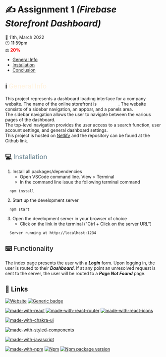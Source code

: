 # :writing_hand: **Assignment 1** *(Firebase Storefront Dashboard)*
 :calendar: 11th, March 2022 <br/>
 :clock11: 11:59pm <br/>
 :balance_scale: <span style="color: red; font-weight:700">20%</span>

  - [General Info](#general-info)
  - [Installation](#installation)
  - [Conclusion](#conclusion)


##  :information_source: <span style="color:FFF3E0; font-weight:500" id="general-info">General Info</span>

This project represents a dashboard loading interface for a company website. The name of the online storefront is <span style="color:#fff; font-weight:600">GPU Guru</span>. The website consists of a sidebar navigation, an appbar, and a panels area.<br/>
The sidebar navigation allows the user to navigate between the various pages of the dashboard.<br/>
The top-level navigation provides the user access to a search function, user account settings, and general dashboard settings.<br/>
This project is hosted on <span style="color:#00FFF9">[Netlify](https://www.netlify.com/)</span> and the repository can be found at the Github link. <br/>

##  :computer: <span style="color:78909C; font-weight:500" id="installation">Installation</span>
1.  Install all packages/dependencies
    - Open VSCode command line. View > Terminal
    - In the command line issue the following terminal command
```
  npm install
```
2. Start up the development server
  ```
    npm start
  ```
3. Open the development server in your browser of choice
   - Click on the link in the terminal ("Ctrl + Click on the server URL")
```
  Server running at http://localhost:1234
```

## :keyboard: <span style="font-weight:500">Functionality</span>

The index page presents the user with a ***Login*** form. Upon logging in, the user is routed to their ***Dashboard***. If at any point an unresolved request is sent to the server, the user will be routed to a ***Page Not Found*** page.

## :link: Links

[![Website](https://img.shields.io/website?url=https%3A%2F%2Fgpuguru-react.netlify.app%2F)](https://gpuguru-react.netlify.app/)
[![Generic badge](https://img.shields.io/badge/PracticalAssessment2-Open-<COLOR>.svg)](https://github.com/t-fisher98/gpu-guru-react) 

[![made-with-react](https://img.shields.io/badge/Made%20with-React-61dafb)](https://reactjs.org/)
[![made-with-react-router](https://img.shields.io/badge/Made%20with-React%20Router-61dafb)](https://reactrouter.com/)
[![made-with-react-icons](https://img.shields.io/badge/Made%20with-React%20Icons-61dafb)](https://react-icons.github.io/react-icons/)

[![made-with-chakra-ui](https://img.shields.io/badge/Made%20with-Chakra%20UI-319795)](https://chakra-ui.com/)

[![made-with-styled-components](https://img.shields.io/badge/Made%20with-styled--components-ff69b4)](https://styled-components.com/)

[![made-with-javascript](https://img.shields.io/badge/Made%20with-JavaScript-yellow)](https://www.javascript.com)

[![made-with-npm](https://img.shields.io/badge/Made%20with-NPM-1f425f.svg)](https://www.npmjs.com/)
[![Npm](https://badgen.net/badge/icon/npm?icon=npm&label)](https://https://npmjs.com/)
[![Npm package version](https://badgen.net/npm/v/express)](https://npmjs.com/package/express)
